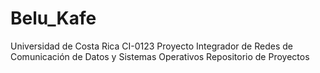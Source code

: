 # Belu_Kafe 

Universidad de Costa Rica
CI-0123
Proyecto Integrador de Redes de Comunicación de Datos y Sistemas Operativos
Repositorio de Proyectos
